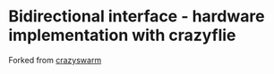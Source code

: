 # Bidirectional interface - hardware implementation with crazyflie

Forked from [crazyswarm](https://github.com/USC-ACTLab/crazyswarm)

